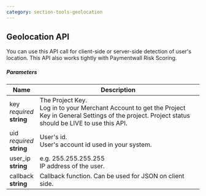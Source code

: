 ```yaml
---
category: section-tools-geolocation
---
```


## Geolocation API

You can use this API call for client-side or server-side detection of user's location. This API also works tightly with Paymentwall Risk Scoring.

##### Parameters

|Name|Description|
|---|---|
|key<br> *required*<br> **string**| The Project Key.<br> Log in to your Merchant Account to get the Project Key in General Settings of the project. Project status should be LIVE to use this API.|
|uid<br> *required*<br> **string**| User's id. <br> User's account id used in your system.|
|user_ip<br> **string**|e.g. 255.255.255.255<br>IP address of the user.|
|callback<br> **string**|Callback function. Can be used for JSON on client side.|
